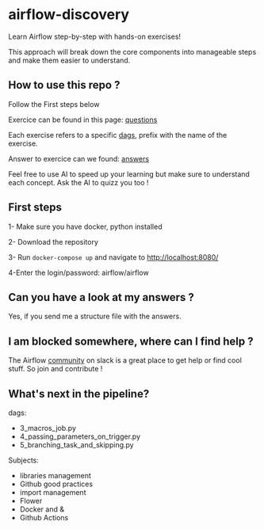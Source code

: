 # airflow-discovery
Learn Airflow step-by-step with hands-on exercises! 

This approach will break down the core components into manageable steps and make them easier to understand.

## How to use this repo ?

Follow the First steps below

Exercice can be found in this page: [questions](https://github.com/80auline/airflow-discovery/blob/infrastructure-set-up/dags/README.md)

Each exercise refers to a specific [dags](https://github.com/80auline/airflow-discovery/tree/infrastructure-set-up/dags), prefix with the name of the exercise.

Answer to exercice can we found: [answers](https://github.com/80auline/airflow-discovery/tree/main/answers)

Feel free to use AI to speed up your learning but make sure to understand each concept. Ask the AI to quizz you too !

## First steps

1- Make sure you have docker, python installed

2- Download the repository

3- Run `docker-compose up` and navigate to [http://localhost:8080/](http://localhost:8080/)

4-Enter the login/password: airflow/airflow

## Can you have a look at my answers ?

Yes, if you send me a structure file with the answers.

## I am blocked somewhere, where can I find help ?

The Airflow [community](https://airflow.apache.org/community/) on slack is a great place to get help or find cool stuff. So join and contribute !

## What's next in the pipeline? 

dags:
- 3_macros_job.py
- 4_passing_parameters_on_trigger.py 
- 5_branching_task_and_skipping.py

Subjects:
- libraries management
- Github good practices
- import management
- Flower
- Docker and &
- Github Actions